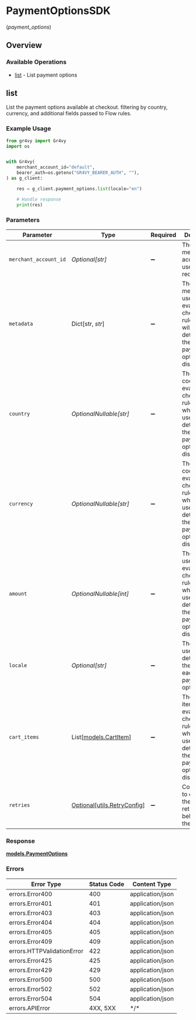 # PaymentOptionsSDK
(*payment_options*)

## Overview

### Available Operations

* [list](#list) - List payment options

## list

List the payment options available at checkout. filtering by country, currency, and additional fields passed to Flow rules.

### Example Usage

```python
from gr4vy import Gr4vy
import os


with Gr4vy(
    merchant_account_id="default",
    bearer_auth=os.getenv("GR4VY_BEARER_AUTH", ""),
) as g_client:

    res = g_client.payment_options.list(locale="en")

    # Handle response
    print(res)

```

### Parameters

| Parameter                                                                                                                     | Type                                                                                                                          | Required                                                                                                                      | Description                                                                                                                   | Example                                                                                                                       |
| ----------------------------------------------------------------------------------------------------------------------------- | ----------------------------------------------------------------------------------------------------------------------------- | ----------------------------------------------------------------------------------------------------------------------------- | ----------------------------------------------------------------------------------------------------------------------------- | ----------------------------------------------------------------------------------------------------------------------------- |
| `merchant_account_id`                                                                                                         | *Optional[str]*                                                                                                               | :heavy_minus_sign:                                                                                                            | The ID of the merchant account to use for this request.                                                                       | default                                                                                                                       |
| `metadata`                                                                                                                    | Dict[str, *str*]                                                                                                              | :heavy_minus_sign:                                                                                                            | The metadata to used to evaluate checkout rules, which will help determine the right payment options to display.              | {<br/>"cohort": "a"<br/>}                                                                                                     |
| `country`                                                                                                                     | *OptionalNullable[str]*                                                                                                       | :heavy_minus_sign:                                                                                                            | The country code used to evaluate checkout rules, and which are used to help determine the right payment options to display.  | US                                                                                                                            |
| `currency`                                                                                                                    | *OptionalNullable[str]*                                                                                                       | :heavy_minus_sign:                                                                                                            | The currency code used to evaluate checkout rules, and which are used to help determine the right payment options to display. | USD                                                                                                                           |
| `amount`                                                                                                                      | *OptionalNullable[int]*                                                                                                       | :heavy_minus_sign:                                                                                                            | The amount used to evaluate checkout rules, and which are used to help determine the right payment options to display.        | 1299                                                                                                                          |
| `locale`                                                                                                                      | *Optional[str]*                                                                                                               | :heavy_minus_sign:                                                                                                            | The locale used to determine the labels for each payment option.                                                              | en                                                                                                                            |
| `cart_items`                                                                                                                  | List[[models.CartItem](../../models/cartitem.md)]                                                                             | :heavy_minus_sign:                                                                                                            | The cart items used to evaluate checkout rules, and which are used to help determine the right payment options to display.    |                                                                                                                               |
| `retries`                                                                                                                     | [Optional[utils.RetryConfig]](../../models/utils/retryconfig.md)                                                              | :heavy_minus_sign:                                                                                                            | Configuration to override the default retry behavior of the client.                                                           |                                                                                                                               |

### Response

**[models.PaymentOptions](../../models/paymentoptions.md)**

### Errors

| Error Type                 | Status Code                | Content Type               |
| -------------------------- | -------------------------- | -------------------------- |
| errors.Error400            | 400                        | application/json           |
| errors.Error401            | 401                        | application/json           |
| errors.Error403            | 403                        | application/json           |
| errors.Error404            | 404                        | application/json           |
| errors.Error405            | 405                        | application/json           |
| errors.Error409            | 409                        | application/json           |
| errors.HTTPValidationError | 422                        | application/json           |
| errors.Error425            | 425                        | application/json           |
| errors.Error429            | 429                        | application/json           |
| errors.Error500            | 500                        | application/json           |
| errors.Error502            | 502                        | application/json           |
| errors.Error504            | 504                        | application/json           |
| errors.APIError            | 4XX, 5XX                   | \*/\*                      |